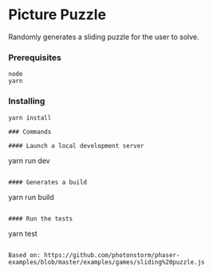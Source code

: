 # Picture Puzzle

Randomly generates a sliding puzzle for the user to solve.


### Prerequisites

```
node
yarn
```

### Installing

```yarn install```

```
### Commands

#### Launch a local development server

```
yarn run dev
```

#### Generates a build
```
yarn run build
```

#### Run the tests
```
yarn test
```

Based on: https://github.com/photonstorm/phaser-examples/blob/master/examples/games/sliding%20puzzle.js
